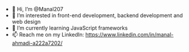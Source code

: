 - 👋 Hi, I’m @Manal207
- 👀 I’m interested in front-end development, backend development and web design
- 🌱 I’m currently learning JavaScript frameworks
- 📫 Reach me on my LinkedIn: https://www.linkedin.com/in/manal-ahmadi-a222a7202/

<!---
Manal207/Manal207 is a ✨ special ✨ repository because its `README.md` (this file) appears on your GitHub profile.
You can click the Preview link to take a look at your changes.
--->
